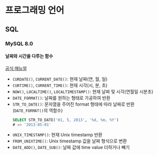 # 프로그래밍 언어 
## SQL
### MySQL 8.0
#### 날짜와 시간을 다루는 함수
[공식 매뉴얼](https://dev.mysql.com/doc/refman/8.0/en/date-and-time-functions.html)
- `CURDATE()`, `CURRENT_DATE()`: 현재 날짜(연, 월, 일)
- `CURTIME()`, `CURRENT_TIME()`: 현재 시각(시, 분, 초)
- `NOW()`, `LOCALTIME()`, `LOCALTIMESTAMP()`: 현재 날짜 및 시각(연월일 시분초)
- `DATE_FORMAT()`: 날짜를 원하는 형태로 가공하여 반환
- `STR_TO_DATE()`: 문자열을 주어진 format 형태에 따라 날짜로 반환(`DATE_FORMAT()`의 역함수)
    ```SQL
    SELECT STR_TO_DATE('01, 5, 2013', '%d, %m, %Y')
    # => '2013-05-01'
    ```
- `UNIX_TIMESTAMP()`: 현재 Unix timestamp 반환
- `FROM_UNIXTIME()`: Unix timestamp 값을 날짜 형식으로 변환
- `DATE_ADD()`, `DATE_SUB()`: 날짜 값에 time value 더하거나 빼기
